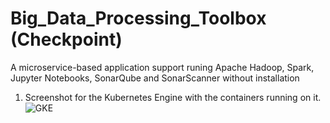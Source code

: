 # Big_Data_Processing_Toolbox (Checkpoint)
A microservice-based application support runing Apache Hadoop, Spark, Jupyter Notebooks, SonarQube and  SonarScanner without installation


1. Screenshot for the Kubernetes Engine with the containers running on it.
  ![GKE](gke.jpg)
